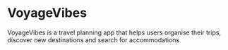 # VoyageVibes
VoyageVibes is a travel planning app that helps users organise their trips, discover new destinations and search for accommodations 
